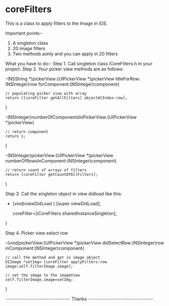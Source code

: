coreFilters
===========

This is a class to apply filters to the Image in iOS.

Important points:-
  1. A singleton class
  2. 20 image filters
  3. Two methods aonly and you can apply in 20 filters
  
What you have to do:-
  Step 1. Call singleton class iCoreFilters.h in your project.
  Step 2. Your picker view methods are as follows:
  
-(NSString *)pickerView:(UIPickerView *)pickerView titleForRow:(NSInteger)row forComponent:(NSInteger)component{
    
    // populating picker view with array 
    return [[coreFilter getAllFilters] objectAtIndex:row];
}

-(NSInteger)numberOfComponentsInPickerView:(UIPickerView *)pickerView{
    
    // return component
    return 1;
}

-(NSInteger)pickerView:(UIPickerView *)pickerView numberOfRowsInComponent:(NSInteger)component{
    
    // return count of arrays of filters
    return [coreFilter getCountOfAllFilters];
}
  
  Step 3. Call the singleton object in view didload like this:
  
  - (void)viewDidLoad
{
    [super viewDidLoad];
 
    coreFilter=[iCoreFilters sharedInstanceSingleton];
    
}

  Step 4. Picker view select row
  
-(void)pickerView:(UIPickerView *)pickerView didSelectRow:(NSInteger)row inComponent:(NSInteger)component{
   
    // call the method and get in image object
    UIImage *setImg= [coreFilter applyFilters:row image:self.filterImage.image];
    
    // set the image to the imageView
    self.filterImage.image=setImg;
    
}

-------------------------------- Thanks --------------------------------

